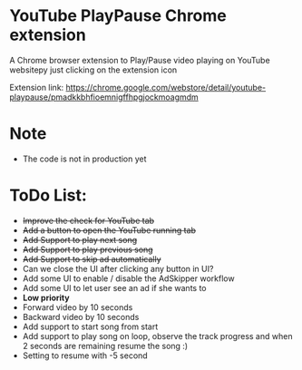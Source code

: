 # YouTube PlayPause Chrome extension

A Chrome browser extension to Play/Pause video playing on YouTube websitepy just clicking on the extension icon

Extension link: https://chrome.google.com/webstore/detail/youtube-playpause/pmadkkbhfioemnigffhpgjockmoagmdm

# Note
- The code is not in production yet

# ToDo List:
- ~~Improve the check for YouTube tab~~
- ~~Add a button to open the YouTube running tab~~
- ~~Add Support to play next song~~
- ~~Add Support to play previous song~~
- ~~Add Support to skip ad automatically~~
- Can we close the UI after clicking any button in UI?
- Add some UI to enable / disable the AdSkipper workflow
- Add some UI to let user see an ad if she wants to
- __Low priority__
- Forward video by 10 seconds
- Backward video by 10 seconds
- Add support to start song from start
- Add support to play song on loop, observe the track progress and when 2 seconds are remaining resume the song :)
- Setting to resume with -5 second


